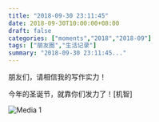```yaml
---
title: "2018-09-30 23:11:45"
date: 2018-09-30T10:00:00+08:00
draft: false
categories: ["moments","2018","2018-09"]
tags: ["朋友圈","生活记录"]
summary: "2018-09-30 23:11:45..."
---
```


朋友们，请相信我的写作实力！

今年的圣诞节，就靠你们发力了！[机智]

![Media 1](/Moments/photos/2018-09-30/201809302311450.jpg)

